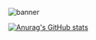 ![banner](https://user-images.githubusercontent.com/99901151/208038981-6141e1c5-c9c4-4a08-a6b6-273ced5d338f.png)

[![Anurag's GitHub stats](https://github-readme-stats.vercel.app/api?username=artiomber)](https://github.com/anuraghazra/github-readme-stats)
